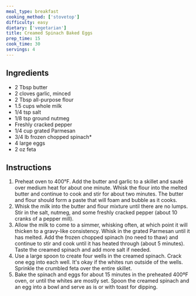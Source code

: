 ```yaml
---
meal_type: breakfast
cooking_method: ['stovetop']
difficulty: easy
dietary: ['vegetarian']
title: Creamed Spinach Baked Eggs
prep_time: 15
cook_time: 30
servings: 4
---
```


## Ingredients

- 2 Tbsp butter
- 2 cloves garlic, minced
- 2 Tbsp all-purpose flour
- 1.5 cups whole milk
- 1/4 tsp salt
- 1/8 tsp ground nutmeg
- Freshly cracked pepper
- 1/4 cup grated Parmesan
- 3/4 lb frozen chopped spinach*
- 4 large eggs
- 2 oz feta

## Instructions

1. Preheat oven to 400°F. Add the butter and garlic to a skillet and sauté over medium heat for about one minute. Whisk the flour into the melted butter and continue to cook and stir for about two minutes. The butter and flour should form a paste that will foam and bubble as it cooks.
2. Whisk the milk into the butter and flour mixture until there are no lumps. Stir in the salt, nutmeg, and some freshly cracked pepper (about 10 cranks of a pepper mill).
3. Allow the milk to come to a simmer, whisking often, at which point it will thicken to a gravy-like consistency. Whisk in the grated Parmesan until it has melted. Add the frozen chopped spinach (no need to thaw) and continue to stir and cook until it has heated through (about 5 minutes). Taste the creamed spinach and add more salt if needed.
4. Use a large spoon to create four wells in the creamed spinach. Crack one egg into each well. It's okay if the whites run outside of the wells. Sprinkle the crumbled feta over the entire skillet.
5. Bake the spinach and eggs for about 15 minutes in the preheated 400ºF oven, or until the whites are mostly set. Spoon the creamed spinach and an egg into a bowl and serve as is or with toast for dipping.
